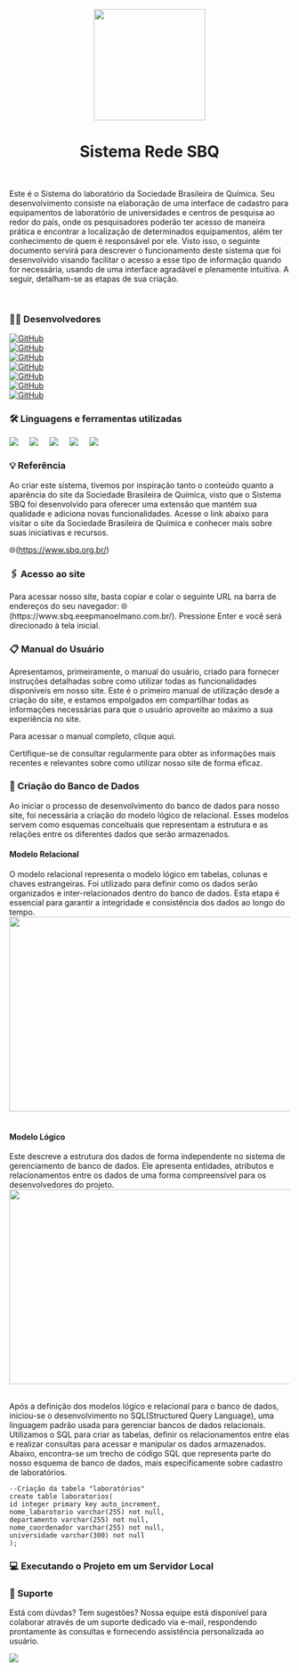 <div align="center">
  <img height="200" src=Imagens/logo.png />
</div>

###
<h1 align="center">Sistema Rede SBQ</h1>

</br>

<p> Este é o Sistema do laboratório da Sociedade Brasileira de Química. Seu desenvolvimento consiste na elaboração de uma interface de cadastro para equipamentos de laboratório de universidades e centros de pesquisa ao redor do país, onde os pesquisadores poderão ter acesso de maneira prática e encontrar a localização de determinados equipamentos, além ter conhecimento de quem é responsável por ele. Visto isso, o seguinte documento servirá para descrever o funcionamento deste sistema que foi desenvolvido visando facilitar o acesso a esse tipo de informação quando for necessária, usando de uma interface agradável e plenamente intuitiva. A seguir, detalham-se as etapas de sua criação. </p>
</br>

<h3 align="left">👩‍💻  Desenvolvedores </h3>

[![GitHub](https://img.shields.io/badge/GitHub-Livia-181717?style=for-the-badge&logo=github&logoColor=white)](https://github.com/liviacarvalho07) <br>
[![GitHub](https://img.shields.io/badge/GitHub-Alanna-181717?style=for-the-badge&logo=github&logoColor=white)](https://github.com/AlanaLopes) <br>
[![GitHub](https://img.shields.io/badge/GitHub-Luiza-181717?style=for-the-badge&logo=github&logoColor=white)](https://github.com/Nalu2) <br>
[![GitHub](https://img.shields.io/badge/GitHub-Matheus-181717?style=for-the-badge&logo=github&logoColor=white)](https://github.com/Matheus) <br>
[![GitHub](https://img.shields.io/badge/GitHub-Henry-181717?style=for-the-badge&logo=github&logoColor=white)](https://github.com/HenryV042) <br>
[![GitHub](https://img.shields.io/badge/GitHub-Emerson-181717?style=for-the-badge&logo=github&logoColor=white)](https://github.com/emerson096) <br>
[![GitHub](https://img.shields.io/badge/GitHub-Kalel-181717?style=for-the-badge&logo=github&logoColor=white)](https://github.com/KalelOliveira) <br>

<h3 align="left">🛠️ Linguagens e ferramentas utilizadas </h3>

<div align="left">
  <img src= "https://img.shields.io/badge/HTML-239120?style=for-the-badge&logo=html5&logoColor=white" />
  <img width="12" />
  <img src= "https://img.shields.io/badge/CSS-239120?&style=for-the-badge&logo=css3&logoColor=white" />
  <img width="12" />
  <img src= "https://img.shields.io/badge/PHP-777BB4?style=for-the-badge&logo=php&logoColor=white" />
  <img width="12" />
  <img src= "https://img.shields.io/badge/JavaScript-323330?style=for-the-badge&logo=javascript&logoColor=F7DF1E" />
  <img width="12" />
  <img src= "https://img.shields.io/badge/MySQL-00000F?style=for-the-badge&logo=mysql&logoColor=white" />
  <img width="12" />
</div>

<h3 align="left">💡 Referência </h3>

<p> Ao criar este sistema, tivemos por inspiração tanto o conteúdo quanto a aparência do site da Sociedade Brasileira de Química, visto que o Sistema SBQ foi desenvolvido para oferecer uma extensão que mantém sua qualidade e adiciona novas funcionalidades. Acesse o link abaixo para visitar o site da Sociedade Brasileira de Química e conhecer mais sobre suas iniciativas e recursos. </p>

🌐(https://www.sbq.org.br/)  

<h3 align="left">🖇️ Acesso ao site</h3>
<p>Para acessar nosso site, basta copiar e colar o seguinte URL na barra de endereços do seu navegador: 🌐(https://www.sbq.eeepmanoelmano.com.br/). Pressione Enter e você será direcionado à tela inicial.</p>

<h3 align="left">📋 Manual do Usuário</h3>
<p>Apresentamos, primeiramente, o manual do usuário, criado para fornecer instruções detalhadas sobre como utilizar todas as funcionalidades disponíveis em nosso site. Este é o primeiro manual de utilização desde a criação do site, e estamos empolgados em compartilhar todas as informações necessárias para que o usuário aproveite ao máximo a sua experiência no site.

Para acessar o manual completo, clique aqui.

Certifique-se de consultar regularmente para obter as informações mais recentes e relevantes sobre como utilizar nosso site de forma eficaz.</p>

<h3 align="left">🎲 Criação do Banco de Dados</h3>
<p>Ao iniciar o processo de desenvolvimento do banco de dados para nosso site, foi necessária a criação do modelo lógico de relacional. Esses modelos servem como esquemas conceituais que representam a estrutura e as relações entre os diferentes dados que serão armazenados.</p>

<h4 align="left">Modelo Relacional</h4>
O modelo relacional representa o modelo lógico em tabelas, colunas e chaves estrangeiras. Foi utilizado para definir como os dados serão organizados e inter-relacionados dentro do banco de dados. Esta etapa é essencial para garantir a integridade e consistência dos dados ao longo do tempo.

<br>
<div align="center">
  <img height="350" width="700" src="https://github.com/liviacarvalho07/Rede-SBQ/assets/111568402/c770c1ba-7a30-4bab-ab82-85c01663ba0d"/>
</div>
<br>

<h4 align="left">Modelo Lógico</h4>
 Este descreve a estrutura dos dados de forma independente no sistema de gerenciamento de banco de dados. Ele apresenta entidades, atributos e relacionamentos entre os dados de uma forma compreensível para os desenvolvedores do projeto. 
 
<br>
<div align="center">
  <img height= "350" width="700" src="https://github.com/liviacarvalho07/Rede-SBQ/assets/111568402/759dbba3-eb1e-4c4a-bb34-b44101ce80d9"/>
</div>
</br>
<p>Após a definição dos modelos lógico e relacional para o banco de dados, iniciou-se o desenvolvimento no SQL(Structured Query Language), uma linguagem padrão usada para gerenciar bancos de dados relacionais. 
  Utilizamos o SQL para criar as tabelas, definir os relacionamentos entre elas e realizar consultas para acessar e manipular os dados armazenados. Abaixo, encontra-se um trecho de código SQL que representa parte do nosso esquema de banco de dados, mais especificamente sobre cadastro de laboratórios.</p>
  
```
--Criação da tabela "laboratórios"
create table laboratorios(
id integer primary key auto_increment,
nome_labarotorio varchar(255) not null,
departamento varchar(255) not null,
nome_coordenador varchar(255) not null,
universidade varchar(300) not null
);
```
<h3 align="left">💻 Executando o Projeto em um Servidor Local </h3>
<p></p>
<h3 align="left">🤝 Suporte </h3>
<p> Está com dúvdas? Tem sugestões? Nossa equipe está disponível para colaborar através de um suporte dedicado via e-mail, respondendo prontamente às consultas e fornecendo assistência personalizada ao usuário.</p>

<img src="https://img.shields.io/badge/matheus.soares7648@gmail.com-D14836?style=for-the-badge&logo=gmail&logoColor=white" />

<h3 align="left"> </h3>



 




